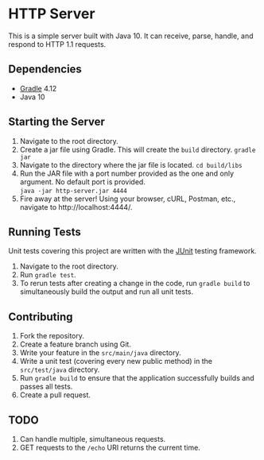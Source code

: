 # HTTP Server
This is a simple server built with Java 10. It can receive, parse, handle, and respond to HTTP 1.1 requests. 

## Dependencies 
* [Gradle](https://gradle.org) 4.12
* Java 10

## Starting the Server 
1. Navigate to the root directory.
2. Create a jar file using Gradle. This will create the `build` directory.
```gradle jar```
3. Navigate to the directory where the jar file is located.
```cd build/libs```
4. Run the JAR file with a port number provided as the one and only argument. No default port is provided.  
```java -jar http-server.jar 4444```
5. Fire away at the server! Using your browser, cURL, Postman, etc., navigate to http://localhost:4444/. 

## Running Tests 
Unit tests covering this project are written with the [JUnit](https://junit.org/junit4/) testing framework. 
1. Navigate to the root directory.
2. Run `gradle test`. 
3. To rerun tests after creating a change in the code, run `gradle build` to simultaneously build the output and run all unit tests. 

## Contributing
1. Fork the repository.
2. Create a feature branch using Git.
3. Write your feature in the ```src/main/java``` directory.
4. Write a unit test (covering every new public method) in the ```src/test/java``` directory. 
5. Run `gradle build` to ensure that the application successfully builds and passes all tests. 
6. Create a pull request. 

## TODO 
1. Can handle multiple, simultaneous requests. 
2. GET requests to the `/echo` URI returns the current time.  